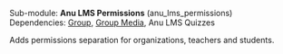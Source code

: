 Sub-module: **Anu LMS Permissions** (anu\_lms\_permissions)  
Dependencies: [Group](https://www.drupal.org/project/group), [Group Media](https://www.drupal.org/project/groupmedia), Anu LMS Quizzes

Adds permissions separation for organizations, teachers and students.